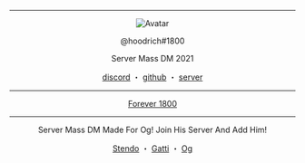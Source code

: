 ------
<p align="center">  
  <img src="https://media.giphy.com/media/4GXmFX7ozdT0SEG4E7/giphy.gif" alt="Avatar">
</p>
<p align="center">
    @hoodrich#1800
<p align="center">
Server Mass DM 2021
<p align="center">
</p>
<p align="center">
<a href="https://discord.com/users/870084243664031804">discord</a>
    ・
    <a href="https://github.com/jaybinballin">github</a>
    ・
    <a href="https://discord.gg/foreign">server</a>
</p>

<p align="center">  
  
------    

<p align="center">
  <a href="https://discord.gg/moncler">Forever 1800</a>
  
------  

<p align="center">
  Server Mass DM Made For Og! Join His Server And Add Him!
<p align="center">
  <a href = "https://discord.gg/stendo">Stendo</a>
  ・
  <a href = "https://discord.gg/gatti">Gatti</a>
  ・
  <a href = "https://discord.com/users/834906773025718322">Og</a>
